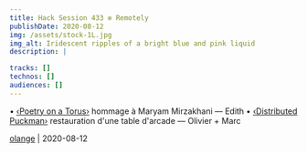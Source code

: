 ```yaml
---
title: Hack Session 433 ✼ Remotely
publishDate: 2020-08-12
img: /assets/stock-1L.jpg
img_alt: Iridescent ripples of a bright blue and pink liquid
description: |

tracks: []
technos: []
audiences: []
---
```


• [‹Poetry on a Torus›](https://eviau.github.io/torus/) hommage à Maryam Mirzakhani — Edith
• [‹Distributed Puckman›](https://github.com/olange/arcade) restauration d'une table d'arcade — Olivier + Marc

[olange](https://github.com/olange) | 2020-08-12


